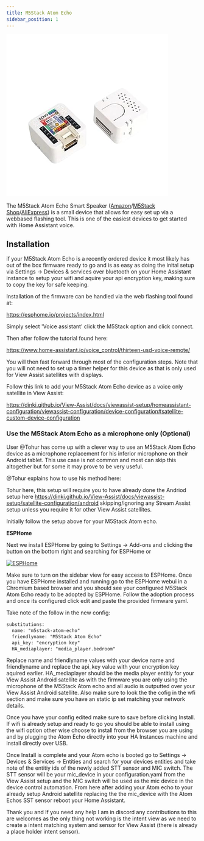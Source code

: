 ```yaml
---
title: M5Stack Atom Echo
sidebar_position: 1
---
```


![Image](../../../supported-devices/esphome-devices/m5stackecho.jpg)

The M5Stack Atom Echo Smart Speaker ([Amazon](https://amzn.to/4eC8Tto)/[M5Stack Shop](https://shop.m5stack.com/collections/m5-controllers/products/atom-echo-smart-speaker-dev-kit)/[AliExpress](https://www.aliexpress.us/item/3256803113017446.html?aff_platform=portals-tool&sk=_A8G2YF&aff_trace_key=90326d2a90444b4887632f62dd533ce4-1654058373639-07963-_A8G2YF&terminal_id=c5517a8c9bb44b4fb32147398fbc2576&aff_fcid=90326d2a90444b4887632f62dd533ce4-1654058373639-07963-_A8G2YF&tt=CPS_NORMAL&aff_fsk=_A8G2YF&gatewayAdapt=glo2usa4itemAdapt)) is a small device that allows for easy set up via a webbased flashing tool.  This is one of the easiest devices to get started with Home Assistant voice.  

## Installation

if your M5Stack Atom Echo is a recently ordered device it most likely has out of the box firmware ready to go and is as easy as doing the inital setup via Settings -> Devices & services over bluetooth on your Home Assistant instance to setup your wifi and aquire your api encryption key, making sure to copy the key for safe keeping.

Installation of the firmware can be handled via the web flashing tool found at:

https://esphome.io/projects/index.html

Simply select 'Voice assistant' click the M5Stack option and click connect.

Then after follow the tutorial found here:

https://www.home-assistant.io/voice_control/thirteen-usd-voice-remote/

You will then fast forward through most of the configuration steps.  Note that you will not need to set up a timer helper for this device as that is only used for View Assist satellites with displays.

Follow this link to add your M5Stack Atom Echo device as a voice only satellite in View Assist:

https://dinki.github.io/View-Assist/docs/viewassist-setup/homeassistant-configuration/viewassist-configuration/device-configuration#satellite-custom-device-configuration

### Use the M5Stack Atom Echo as a microphone only (Optional)

User @Tohur has come up with a clever way to use an M5Stack Atom Echo device as a microphone replacement for his inferior microphone on their Android tablet.  This use case is not common and most can skip this altogether but for some it may prove to be very useful.

@Tohur explains how to use his method here:

Tohur here, this setup will require you to have already done the Andriod setup here https://dinki.github.io/View-Assist/docs/viewassist-setup/satellite-configuration/android skipping/ignoring any Stream Assist setup unless you require it for other View Assist satellites.

Initially follow the setup above for your M5Stack Atom echo.

**ESPHome**

Next we install ESPHome by going to Settings -> Add-ons and clicking the button on the bottom right and searching for ESPHome or   

[![ESPHome](https://my.home-assistant.io/badges/supervisor_addon.svg 'ESPHome')](https://my.home-assistant.io/redirect/supervisor_addon/?addon=5c53de3b_esphome&repository_url=https%3A%2F%2Fgithub.com%2Fesphome%2Fhome-assistant-addon)

Make sure to  turn on the sidebar view for easy access to ESPHome. Once you have ESPHome installed and running go to the ESPHome webui in a Chromium based browser and you should see your configured M5Stack Atom Echo ready to be adopted by ESPHome. Follow the adoption process and once its configured click edit and paste the provided firmware yaml. 

Take note of the follow in the new config:

```
substitutions:
  name: "m5stack-atom-echo"
  friendlyname: "M5Stack Atom Echo"
  api_key: "encryption key"
  HA_mediaplayer: "media_player.bedroom"
```

Replace name and friendlyname values with your device name and friendlyname and replace the api_key value with your encryption key aquired earlier. HA_mediaplayer should be the media player entitiy for your View Assist Android satellite as with the firmware you are only using the microphone of the M5Stack Atom echo and all audio is outputted over your View Assist Android satellite. Also make sure to  look the the cofig  in the wfi section and make sure you have an static ip set matching your network details.

Once you have your config edited make sure to save before clicking Install. If wifi is already setup and ready to go you should be able to install using the wifi option other wise choose to install from the browser you are using and by plugging the Atom Echo directly into your HA Instances machine and install directly over USB.



Once Install is complete and your Atom echo is booted go to Settings -> Devices  & Services -> Entities and search for your devices entities and take note of the entitiy ids of the newly added STT sensor and MIC switch. The STT sensor will be your mic_device in your configuration.yaml from the View Assist setup and the MIC switch will be used as the mic device in the device control automation. From here after adding  your Atom echo to your already setup Android satellite replacing the the mic_device with the Atom  Echos SST sensor reboot your Home Assistant.



Thank you and If you need any help I am in discord any contributions to this are welcomes as  the only thing not working is the intent view as we need to create a intent matching system and sensor for View Assist (there is already a place holder intent sensor).
